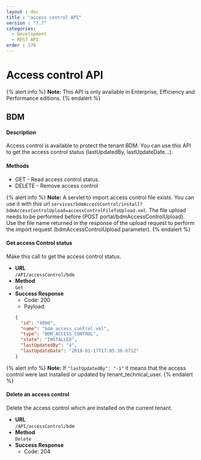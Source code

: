 ```yaml
---
layout : doc
title : "access control API"
version : "7.7"
categories:
  - Development
  - REST API
order : 170
---
```

# Access control API

{% alert info %}
 **Note:** This API is only available in Enterprise, Efficiency and Performance editions.
{% endalert %}

## BDM

#### Description

Access control is available to protect the tenant BDM. You can use this API to get the access control status (lastUpdatedBy, lastUpdateDate...).

#### Methods
 * GET - Read access control status.
 * DELETE - Remove access control
 
{% alert info %}
 **Note:** A servlet to import access control file exists. You can use it with this url  `services/bdmAccessControl/install?bdmAccessControlUpload=accessControlFileToUpload.xml`. 
 The file upload needs to be performed before (POST portal/bdmAccessControlUpload). Use the file name returned in the response of the upload request to perform the import request (bdmAccessControlUpload parameter). 
{% endalert %}



#### Get access Control status

Make this call to get the access control status.

* **URL**  
  `/API/accessControl/bdm`  
* **Method**  
  `Get`
* **Success Response**
    * Code: 200
    * Payload:      
  ```json
  {
    "id": "4090",
    "name": "bdm_access_control.xml",
    "type": "BDM_ACCESS_CONTROL",
    "state": "INSTALLED",
    "lastUpdatedBy": "4",
    "lastUpdateDate": "2018-01-17T17:05:36.671Z"
  }
  ``` 
{% alert info %}
 **Note:** If `"lastUpdatedBy": "-1"` it means that the access control were last installed or updated by tenant_technical_user.
{% endalert %}
    
   

#### Delete an access control

Delete the access control which are installed on the current tenant.
 
* **URL**  
  `/API/accessControl/bdm`  
* **Method**  
  `Delete`
* **Success Response**
    * Code: 204    
  
